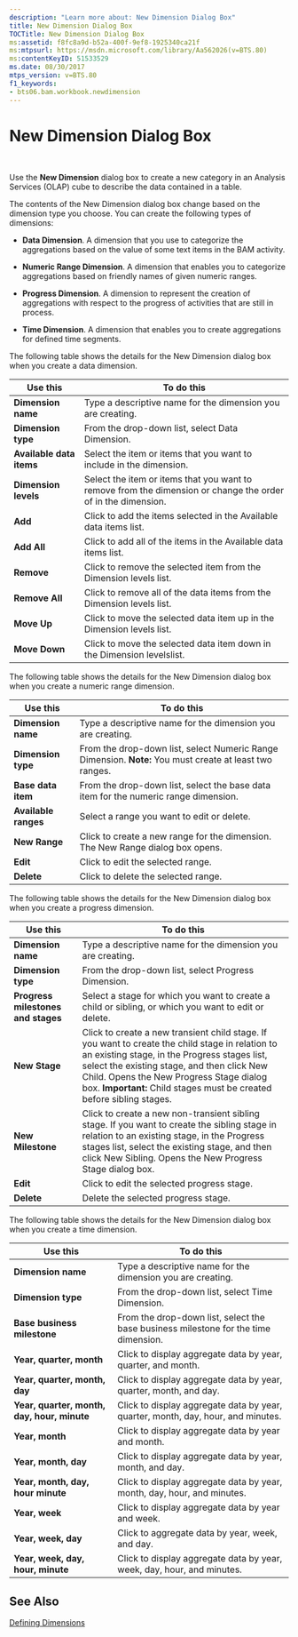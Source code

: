 ```yaml
---
description: "Learn more about: New Dimension Dialog Box"
title: New Dimension Dialog Box
TOCTitle: New Dimension Dialog Box
ms:assetid: f8fc8a9d-b52a-400f-9ef8-1925340ca21f
ms:mtpsurl: https://msdn.microsoft.com/library/Aa562026(v=BTS.80)
ms:contentKeyID: 51533529
ms.date: 08/30/2017
mtps_version: v=BTS.80
f1_keywords:
- bts06.bam.workbook.newdimension
---
```


# New Dimension Dialog Box

 

Use the **New Dimension** dialog box to create a new category in an Analysis Services (OLAP) cube to describe the data contained in a table.

The contents of the New Dimension dialog box change based on the dimension type you choose. You can create the following types of dimensions:

  - **Data Dimension**. A dimension that you use to categorize the aggregations based on the value of some text items in the BAM activity.

  - **Numeric Range Dimension**. A dimension that enables you to categorize aggregations based on friendly names of given numeric ranges.

  - **Progress Dimension**. A dimension to represent the creation of aggregations with respect to the progress of activities that are still in process.

  - **Time Dimension**. A dimension that enables you to create aggregations for defined time segments.

The following table shows the details for the New Dimension dialog box when you create a data dimension.

<table>
<thead>
<tr class="header">
<th>Use this</th>
<th>To do this</th>
</tr>
</thead>
<tbody>
<tr class="odd">
<td><strong>Dimension name</strong></td>
<td>Type a descriptive name for the dimension you are creating.</td>
</tr>
<tr class="even">
<td><strong>Dimension type</strong></td>
<td>From the drop-down list, select Data Dimension.</td>
</tr>
<tr class="odd">
<td><strong>Available data items</strong></td>
<td>Select the item or items that you want to include in the dimension.</td>
</tr>
<tr class="even">
<td><strong>Dimension levels</strong></td>
<td>Select the item or items that you want to remove from the dimension or change the order of in the dimension.</td>
</tr>
<tr class="odd">
<td><strong>Add</strong></td>
<td>Click to add the items selected in the Available data items list.</td>
</tr>
<tr class="even">
<td><strong>Add All</strong></td>
<td>Click to add all of the items in the Available data items list.</td>
</tr>
<tr class="odd">
<td><strong>Remove</strong></td>
<td>Click to remove the selected item from the Dimension levels list.</td>
</tr>
<tr class="even">
<td><strong>Remove All</strong></td>
<td>Click to remove all of the data items from the Dimension levels list.</td>
</tr>
<tr class="odd">
<td><strong>Move Up</strong></td>
<td>Click to move the selected data item up in the Dimension levels list.</td>
</tr>
<tr class="even">
<td><strong>Move Down</strong></td>
<td>Click to move the selected data item down in the Dimension levelslist.</td>
</tr>
</tbody>
</table>


The following table shows the details for the New Dimension dialog box when you create a numeric range dimension.

<table>
<thead>
<tr class="header">
<th>Use this</th>
<th>To do this</th>
</tr>
</thead>
<tbody>
<tr class="odd">
<td><strong>Dimension name</strong></td>
<td>Type a descriptive name for the dimension you are creating.</td>
</tr>
<tr class="even">
<td><strong>Dimension type</strong></td>
<td>From the drop-down list, select Numeric Range Dimension. <strong>Note:</strong> You must create at least two ranges.</td>
</tr>
<tr class="odd">
<td><strong>Base data item</strong></td>
<td>From the drop-down list, select the base data item for the numeric range dimension.</td>
</tr>
<tr class="even">
<td><strong>Available ranges</strong></td>
<td>Select a range you want to edit or delete.</td>
</tr>
<tr class="odd">
<td><strong>New Range</strong></td>
<td>Click to create a new range for the dimension. The New Range dialog box opens.</td>
</tr>
<tr class="even">
<td><strong>Edit</strong></td>
<td>Click to edit the selected range.</td>
</tr>
<tr class="odd">
<td><strong>Delete</strong></td>
<td>Click to delete the selected range.</td>
</tr>
</tbody>
</table>


The following table shows the details for the New Dimension dialog box when you create a progress dimension.

<table>
<thead>
<tr class="header">
<th>Use this</th>
<th>To do this</th>
</tr>
</thead>
<tbody>
<tr class="odd">
<td><strong>Dimension name</strong></td>
<td>Type a descriptive name for the dimension you are creating.</td>
</tr>
<tr class="even">
<td><strong>Dimension type</strong></td>
<td>From the drop-down list, select Progress Dimension.</td>
</tr>
<tr class="odd">
<td><strong>Progress milestones and stages</strong></td>
<td>Select a stage for which you want to create a child or sibling, or which you want to edit or delete.</td>
</tr>
<tr class="even">
<td><strong>New Stage</strong></td>
<td>Click to create a new transient child stage. If you want to create the child stage in relation to an existing stage, in the Progress stages list, select the existing stage, and then click New Child. Opens the New Progress Stage dialog box. <strong>Important:</strong> Child stages must be created before sibling stages.</td>
</tr>
<tr class="odd">
<td><strong>New Milestone</strong></td>
<td>Click to create a new non-transient sibling stage. If you want to create the sibling stage in relation to an existing stage, in the Progress stages list, select the existing stage, and then click New Sibling. Opens the New Progress Stage dialog box.</td>
</tr>
<tr class="even">
<td><strong>Edit</strong></td>
<td>Click to edit the selected progress stage.</td>
</tr>
<tr class="odd">
<td><strong>Delete</strong></td>
<td>Delete the selected progress stage.</td>
</tr>
</tbody>
</table>


The following table shows the details for the New Dimension dialog box when you create a time dimension.

<table>
<thead>
<tr class="header">
<th>Use this</th>
<th>To do this</th>
</tr>
</thead>
<tbody>
<tr class="odd">
<td><strong>Dimension name</strong></td>
<td>Type a descriptive name for the dimension you are creating.</td>
</tr>
<tr class="even">
<td><strong>Dimension type</strong></td>
<td>From the drop-down list, select Time Dimension.</td>
</tr>
<tr class="odd">
<td><strong>Base business milestone</strong></td>
<td>From the drop-down list, select the base business milestone for the time dimension.</td>
</tr>
<tr class="even">
<td><strong>Year, quarter, month</strong></td>
<td>Click to display aggregate data by year, quarter, and month.</td>
</tr>
<tr class="odd">
<td><strong>Year, quarter, month, day</strong></td>
<td>Click to display aggregate data by year, quarter, month, and day.</td>
</tr>
<tr class="even">
<td><strong>Year, quarter, month, day, hour, minute</strong></td>
<td>Click to display aggregate data by year, quarter, month, day, hour, and minutes.</td>
</tr>
<tr class="odd">
<td><strong>Year, month</strong></td>
<td>Click to display aggregate data by year and month.</td>
</tr>
<tr class="even">
<td><strong>Year, month, day</strong></td>
<td>Click to display aggregate data by year, month, and day.</td>
</tr>
<tr class="odd">
<td><strong>Year, month, day, hour minute</strong></td>
<td>Click to display aggregate data by year, month, day, hour, and minutes.</td>
</tr>
<tr class="even">
<td><strong>Year, week</strong></td>
<td>Click to display aggregate data by year and week.</td>
</tr>
<tr class="odd">
<td><strong>Year, week, day</strong></td>
<td>Click to aggregate data by year, week, and day.</td>
</tr>
<tr class="even">
<td><strong>Year, week, day, hour, minute</strong></td>
<td>Click to display aggregate data by year, week, day, hour, and minutes.</td>
</tr>
</tbody>
</table>


## See Also

[Defining Dimensions](https://msdn.microsoft.com/library/aa578432\(v=bts.80\))

